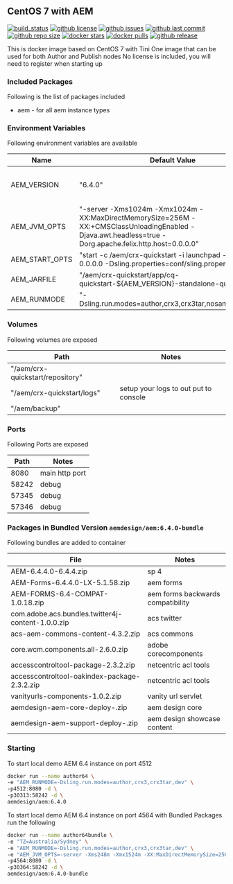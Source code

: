 ## CentOS 7 with AEM

[![build_status](https://travis-ci.org/aem-design/aem.svg?branch=master)](https://travis-ci.org/aem-design/aem) 
[![github license](https://img.shields.io/github/license/aem-design/aem)](https://github.com/aem-design/aem) 
[![github issues](https://img.shields.io/github/issues/aem-design/aem)](https://github.com/aem-design/aem) 
[![github last commit](https://img.shields.io/github/last-commit/aem-design/aem)](https://github.com/aem-design/aem) 
[![github repo size](https://img.shields.io/github/repo-size/aem-design/aem)](https://github.com/aem-design/aem) 
[![docker stars](https://img.shields.io/docker/stars/aemdesign/aem)](https://hub.docker.com/r/aemdesign/aem) 
[![docker pulls](https://img.shields.io/docker/pulls/aemdesign/aem)](https://hub.docker.com/r/aemdesign/aem) 
[![github release](https://img.shields.io/github/release/aem-design/aem)](https://github.com/aem-design/aem)

This is docker image based on CentOS 7 with Tini
One image that can be used for both Author and Publish nodes
No license is included, you will need to register when starting up

### Included Packages

Following is the list of packages included

* aem                   - for all aem instance types

### Environment Variables

Following environment variables are available

| Name              | Default Value                 | Notes |
| ---               | ---                           | ---   |
| AEM_VERSION       | "6.4.0"   | only used during build  |
| AEM_JVM_OPTS      | "-server -Xms1024m -Xmx1024m -XX:MaxDirectMemorySize=256M -XX:+CMSClassUnloadingEnabled -Djava.awt.headless=true -Dorg.apache.felix.http.host=0.0.0.0"   |  |
| AEM_START_OPTS    | "start -c /aem/crx-quickstart -i launchpad -p 8080 -a 0.0.0.0 -Dsling.properties=conf/sling.properties" |  |
| AEM_JARFILE       | "/aem/crx-quickstart/app/cq-quickstart-${AEM_VERSION}-standalone-quickstart.jar" |  |
| AEM_RUNMODE       | "-Dsling.run.modes=author,crx3,crx3tar,nosamplecontent" |  |


### Volumes

Following volumes are exposed

| Path | Notes  |
| ---  | ---    |
| "/aem/crx-quickstart/repository" | |
| "/aem/crx-quickstart/logs" | setup your logs to out put to console |
| "/aem/backup" | |

### Ports

Following Ports are exposed

| Path | Notes  |
| ---  | ---    |
| 8080 | main http port |
| 58242 | debug |
| 57345 | debug |
| 57346 | debug |


### Packages in Bundled Version `aemdesign/aem:6.4.0-bundle`

Following bundles are added to container

| File | Notes  |
| ---  | ---    |
| AEM-6.4.4.0-6.4.4.zip | sp 4 |
| AEM-Forms-6.4.4.0-LX-5.1.58.zip | aem forms |
| AEM-FORMS-6.4-COMPAT-1.0.18.zip | aem forms backwards compatibility |
| com.adobe.acs.bundles.twitter4j-content-1.0.0.zip | acs twitter |
| acs-aem-commons-content-4.3.2.zip | acs commons |
| core.wcm.components.all-2.6.0.zip | adobe corecomponents |
| accesscontroltool-package-2.3.2.zip | netcentric acl tools |
| accesscontroltool-oakindex-package-2.3.2.zip | netcentric acl tools |
| vanityurls-components-1.0.2.zip | vanity url servlet |
| aemdesign-aem-core-deploy-<LATEST>.zip | aem design core |
| aemdesign-aem-support-deploy-<LATEST>.zip | aem design showcase content |


### Starting

To start local demo AEM 6.4 instance on port 4512

```bash
docker run --name author64 \
-e "AEM_RUNMODE=-Dsling.run.modes=author,crx3,crx3tar,dev" \
-p4512:8080 -d \
-p30313:58242 -d \
aemdesign/aem:6.4.0
``` 


To start local demo AEM 6.4 instance on port 4564 with Bundled Packages run the following

```bash
docker run --name author64bundle \
-e "TZ=Australia/Sydney" \
-e "AEM_RUNMODE=-Dsling.run.modes=author,crx3,crx3tar,dev" \
-e "AEM_JVM_OPTS=-server -Xms248m -Xmx1524m -XX:MaxDirectMemorySize=256M -XX:+CMSClassUnloadingEnabled -Djava.awt.headless=true -Dorg.apache.felix.http.host=0.0.0.0 -Xdebug -Xrunjdwp:transport=dt_socket,server=y,address=58242,suspend=n" \
-p4564:8080 -d \
-p30364:58242 -d \
aemdesign/aem:6.4.0-bundle
``` 


